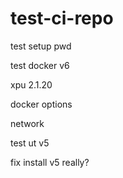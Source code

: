 # test-ci-repo
test setup pwd

test docker v6

  xpu 2.1.20 
  
  docker options
  
  network

test ut v5

  fix install v5 really?
